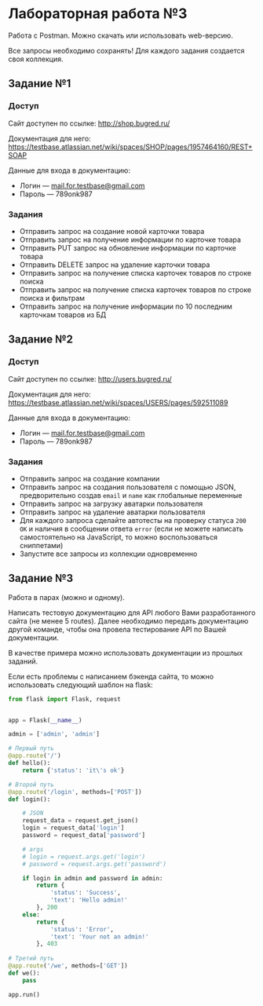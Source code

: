 # Лабораторная работа №3

Работа с Postman. Можно скачать или использовать web-версию.

Все запросы необходимо сохранять! Для каждого задания создается своя коллекция.

## Задание №1

### Доступ

Сайт доступен по ссылке: http://shop.bugred.ru/

Документация для него: https://testbase.atlassian.net/wiki/spaces/SHOP/pages/1957464160/REST+SOAP

Данные для входа в документацию:

- Логин — mail.for.testbase@gmail.com
- Пароль — 789onk987

### Задания

+ Отправить запрос на создание новой карточки товара
+ Отправить запрос на получение информации по карточке товара
+ Отправить PUT запрос на обновление информации по карточке товара
+ Отправить DELETE запрос на удаление карточки товара
+ Отправить запрос на получение списка карточек товаров по строке поиска
+ Отправить запрос на получение списка карточек товаров по строке поиска и фильтрам
+ Отправить запрос на получение информации по 10 последним карточкам товаров из БД

## Задание №2

### Доступ

Сайт доступен по ссылке: http://users.bugred.ru/

Документация для него: https://testbase.atlassian.net/wiki/spaces/USERS/pages/592511089

Данные для входа в документацию:

- Логин — mail.for.testbase@gmail.com
- Пароль — 789onk987

### Задания

+ Отправить запрос на создание компании
+ Отправить запрос на создания пользователя с помощью JSON, предворительно создав `email` и `name` как глобальные переменные
+ Отправить запрос на загрузку аватарки пользователя
+ Отправить запрос на удаление аватарки пользователя
+ Для каждого запроса сделайте автотесты на проверку статуса `200 OK` и наличия в сообщении ответа `error` (если не можете написать самостоятельно на JavaScript, то можно воспользоваться сниппетами)
+ Запустите все запросы из коллекции одновременно

## Задание №3

Работа в парах (можно и одному).

Написать тестовую документацию для API любого Вами разработанного сайта (не менее 5 routes). Далее необходимо передать документацию другой команде, чтобы она провела тестирование API по Вашей документации. 

В качестве примера можно использовать документации из прошлых заданий.

Если есть проблемы с написанием бэкенда сайта, то можно использовать следующий шаблон на flask:

```python
from flask import Flask, request


app = Flask(__name__)

admin = ['admin', 'admin']

# Первый путь
@app.route('/')
def hello():
    return {'status': 'it\'s ok'}

# Второй путь
@app.route('/login', methods=['POST'])
def login():

    # JSON
    request_data = request.get_json()
    login = request_data['login']
    password = request_data['password']

    # args
    # login = request.args.get('login')
    # password = request.args.get('password')

    if login in admin and password in admin:
        return {
            'status': 'Success',
            'text': 'Hello admin!'
        }, 200
    else:
        return {
            'status': 'Error',
            'text': 'Your not an admin!'
        }, 403
    
# Третий путь
@app.route('/we', methods=['GET'])
def we():
    pass

app.run()
```
